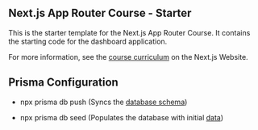 ## Next.js App Router Course - Starter

This is the starter template for the Next.js App Router Course. It contains the starting code for the dashboard application.

For more information, see the [course curriculum](https://nextjs.org/learn) on the Next.js Website.

## Prisma Configuration

- npx prisma db push (Syncs the [database schema](prisma/schema.prisma))

- npx prisma db seed (Populates the database with initial [data](prisma/seed.ts))

